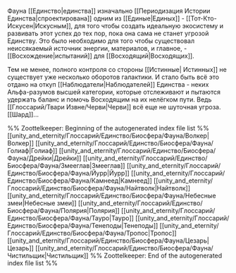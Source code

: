 Фауна [[Единство|единства]] изначально [[Периодизация Истории Единства|спроектирована]] одним из [[Единые|Единых]] - [[Тот-Кто-Искусен|Искусным]], для того чтобы создать идеальную экосистему и развивать этот успех до тех пор, пока она сама не станет угрозой Единству. Это было необходимо для того чтобы существовал неиссякаемый источник энергии, материалов, и главное, - [[Восхождение|испытаний]] для [[Восходящий|Восходящих]].

Тем не менее, полного контроля со стороны [[Истинные| Истинных]] не существует уже несколько оборотов галактики. И стало быть всё это отдано на откуп [[Наблюдатели|Наблюдателей]] Единства - неких Альфа-разумов высшей категории, которые отслеживают и пытаются удержать баланс и помочь Восходящим на их нелёгком пути. Ведь [[Глоссарий/Твари Извне/Черви|Черви]] всё еще не шуточная угроза. [[Шард]]...

%% Zoottelkeeper: Beginning of the autogenerated index file list  %%
 [[unity_and_eternity/Глоссарий/Единство/Биосфера/Фауна/Волкер|Волкер]]
 [[unity_and_eternity/Глоссарий/Единство/Биосфера/Фауна/Голиаф|Голиаф]]
 [[unity_and_eternity/Глоссарий/Единство/Биосфера/Фауна/Дрейки|Дрейки]]
 [[unity_and_eternity/Глоссарий/Единство/Биосфера/Фауна/Змееглав|Змееглав]]
 [[unity_and_eternity/Глоссарий/Единство/Биосфера/Фауна/Йурр|Йурр]]
 [[unity_and_eternity/Глоссарий/Единство/Биосфера/Фауна/Камнеед|Камнеед]]
 [[unity_and_eternity/Глоссарий/Единство/Биосфера/Фауна/Найтволк|Найтволк]]
 [[unity_and_eternity/Глоссарий/Единство/Биосфера/Фауна/Небесные змеи|Небесные змеи]]
 [[unity_and_eternity/Глоссарий/Единство/Биосфера/Фауна/Полярия|Полярия]]
 [[unity_and_eternity/Глоссарий/Единство/Биосфера/Фауна/Тауро|Тауро]]
 [[unity_and_eternity/Глоссарий/Единство/Биосфера/Фауна/Тенеподы|Тенеподы]]
 [[unity_and_eternity/Глоссарий/Единство/Биосфера/Фауна/Тропос|Тропос]]
 [[unity_and_eternity/Глоссарий/Единство/Биосфера/Фауна/Цезарь|Цезарь]]
 [[unity_and_eternity/Глоссарий/Единство/Биосфера/Фауна/Чистильщик|Чистильщик]]
%% Zoottelkeeper: End of the autogenerated index file list  %%

